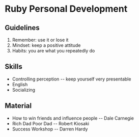 # Ruby Personal Development
## Guidelines
1. Remember: use it or lose it
2. Mindset: keep a positive attitude
3. Habits: you are what you repeatedly do


## Skills
- Controlling perception -- keep yourself very presentable
- English
- Socializing

## Material
- How to win friends and influence people -- Dale Carnegie
- Rich Dad Poor Dad -- Robert Kiosaki
- Success Workshop -- Darren Hardy